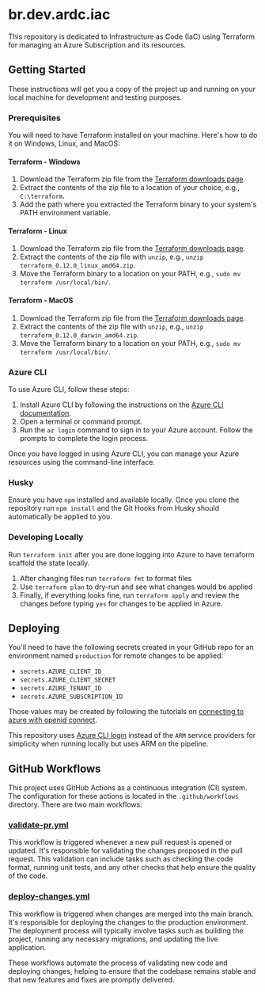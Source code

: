 # br.dev.ardc.iac

This repository is dedicated to Infrastructure as Code (IaC) using Terraform for managing an Azure Subscription and its resources.

## Getting Started

These instructions will get you a copy of the project up and running on your local machine for development and testing purposes.

### Prerequisites

You will need to have Terraform installed on your machine. Here's how to do it on Windows, Linux, and MacOS:

#### Terraform - Windows

1. Download the Terraform zip file from the [Terraform downloads page](https://www.terraform.io/downloads.html).
2. Extract the contents of the zip file to a location of your choice, e.g., `C:\terraform`.
3. Add the path where you extracted the Terraform binary to your system's PATH environment variable.

#### Terraform - Linux

1. Download the Terraform zip file from the [Terraform downloads page](https://www.terraform.io/downloads.html).
2. Extract the contents of the zip file with `unzip`, e.g., `unzip terraform_0.12.0_linux_amd64.zip`.
3. Move the Terraform binary to a location on your PATH, e.g., `sudo mv terraform /usr/local/bin/`.

#### Terraform - MacOS

1. Download the Terraform zip file from the [Terraform downloads page](https://www.terraform.io/downloads.html).
2. Extract the contents of the zip file with `unzip`, e.g., `unzip terraform_0.12.0_darwin_amd64.zip`.
3. Move the Terraform binary to a location on your PATH, e.g., `sudo mv terraform /usr/local/bin/`.

### Azure CLI

To use Azure CLI, follow these steps:

1. Install Azure CLI by following the instructions on the [Azure CLI documentation](https://docs.microsoft.com/cli/azure/install-azure-cli).
2. Open a terminal or command prompt.
3. Run the `az login` command to sign in to your Azure account. Follow the prompts to complete the login process.

Once you have logged in using Azure CLI, you can manage your Azure resources using the command-line interface.

### Husky

Ensure you have `npm` installed and available locally. Once you clone the repository run `npm install` and the Git Hooks from Husky should automatically be applied to you.

### Developing Locally

Run `terraform init` after you are done logging into Azure to have terraform scaffold the state locally.

1. After changing files run `terraform fmt` to format files
2. Use `terraform plan` to dry-run and see what changes would be applied
3. Finally, if everything looks fine, run `terraform apply` and review the changes before typing `yes` for changes to be applied in Azure.

## Deploying

You'll need to have the following secrets created in your GitHub repo for an environment named `production` for remote changes to be applied:

* `secrets.AZURE_CLIENT_ID`
* `secrets.AZURE_CLIENT_SECRET`
* `secrets.AZURE_TENANT_ID`
* `secrets.AZURE_SUBSCRIPTION_ID`

Those values may be created by following the tutorials on [connecting to azure with openid connect](https://learn.microsoft.com/en-gb/azure/developer/github/connect-from-azure?tabs=azure-portal%2Clinux#use-the-azure-login-action-with-openid-connect).

This repository uses [Azure CLI login](https://registry.terraform.io/providers/hashicorp/azurerm/latest/docs/guides/azure_cli) instead of the `ARM` service providers for simplicity when running locally but uses ARM on the pipeline.

## GitHub Workflows

This project uses GitHub Actions as a continuous integration (CI) system. The configuration for these actions is located in the `.github/workflows` directory. There are two main workflows:

### [validate-pr.yml](.github/workflows/validate-pr.yml)

This workflow is triggered whenever a new pull request is opened or updated. It's responsible for validating the changes proposed in the pull request. This validation can include tasks such as checking the code format, running unit tests, and any other checks that help ensure the quality of the code.

### [deploy-changes.yml](.github/workflows/deploy-changes.yml)

This workflow is triggered when changes are merged into the main branch. It's responsible for deploying the changes to the production environment. The deployment process will typically involve tasks such as building the project, running any necessary migrations, and updating the live application.

These workflows automate the process of validating new code and deploying changes, helping to ensure that the codebase remains stable and that new features and fixes are promptly delivered.